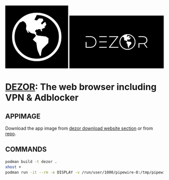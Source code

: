 ![dezor icon 1](imgs/dezor_icon_1.png)
![dezor icon 2](imgs/dezor_icon_2.png)
# [DEZOR](https://www.dezor.net/): The web browser including VPN & Adblocker 

## APPIMAGE
Download the app image from [dezor download website section](https://www.dezor.net/#download) or from [repo](https://drive.google.com/file/d/1IqNPAut9uuo9uL9i-SFMjopgGwtwi2ST/view?usp=drive_link).
<!--
``` bash
 ./Dezor-v1.2.9-x86_64.AppImage  --appimage-extract
```
-->

## COMMANDS

``` bash
podman build -t dezor .
xhost +
podman run -it --rm -e DISPLAY -v /run/user/1000/pipewire-0:/tmp/pipewire-0 -e XDG_RUNTIME_DIR=/tmp --net=host --ipc=host --pid=host --name dezor dezor:latest
```
